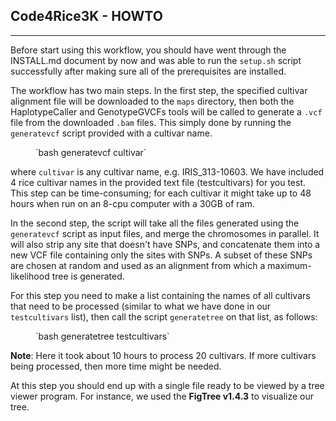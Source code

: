 ## Code4Rice3K - HOWTO
--------------------------------------------------------------
Before start using this workflow, you should have went through the INSTALL.md document by now and was able to run the `setup.sh` script 
successfully after making sure all of the prerequisites are installed. 

The workflow has two main steps. In the first step, the specified cultivar alignment file will be downloaded to the `maps` directory, 
then both the HaplotypeCaller and GenotypeGVCFs tools will be called to generate a `.vcf` file from the downloaded `.bam` files. This simply 
done by running the `generatevcf` script provided with a cultivar name.

<dd>`bash generatevcf cultivar`</dd>

where `cultivar` is any cultivar name, e.g. IRIS_313-10603. We have included 4 rice cultivar names in the provided text file 
(testcultivars) for you test. This step can be time-consuming; for each cultivar it might take up to 48 hours when run on an 8-cpu 
computer with a 30GB of ram.

In the second step, the script will take all the files generated using the `generatevcf` script as input files, and merge the
chromosomes in parallel. It will also strip any site that doesn't have SNPs, and concatenate them into a new VCF file containing
only the sites with SNPs. A subset of these SNPs are chosen at random and used as an alignment from which a maximum-likelihood tree
is generated.

For this step you need to make a list containing the names of all cultivars that need to be processed (similar to what we have done in 
our `testcultivars` list), then call the script `generatetree` on that list, as follows:

<dd>`bash generatetree testcultivars`</dd>

**Note**: Here it took about 10 hours to process 20 cultivars. If more cultivars being processed, then more time might be needed.

At this step you should end up with a single file ready to be viewed by a tree viewer program. For instance, we used the **FigTree
v1.4.3** to visualize our tree.

